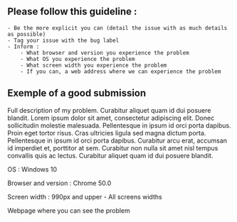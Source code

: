 ## Please follow this guideline :

    - Be the more explicit you can (detail the issue with as much details as possible)
    - Tag your issue with the bug label
    - Inform :
        - What browser and version you experience the problem
        - What OS you experience the problem
        - What screen width you experience the problem
        - If you can, a web address where we can experience the problem



## Exemple of a good submission
Full description of my problem. Curabitur aliquet quam id dui posuere blandit. Lorem ipsum dolor sit amet, consectetur adipiscing elit. Donec sollicitudin molestie malesuada. Pellentesque in ipsum id orci porta dapibus. Proin eget tortor risus. Cras ultricies ligula sed magna dictum porta. Pellentesque in ipsum id orci porta dapibus. Curabitur arcu erat, accumsan id imperdiet et, porttitor at sem. Curabitur non nulla sit amet nisl tempus convallis quis ac lectus. Curabitur aliquet quam id dui posuere blandit.

OS : Windows 10

Browser and version : Chrome 50.0

Screen width : 990px and upper - All screens widths

Webpage where you can see the problem

